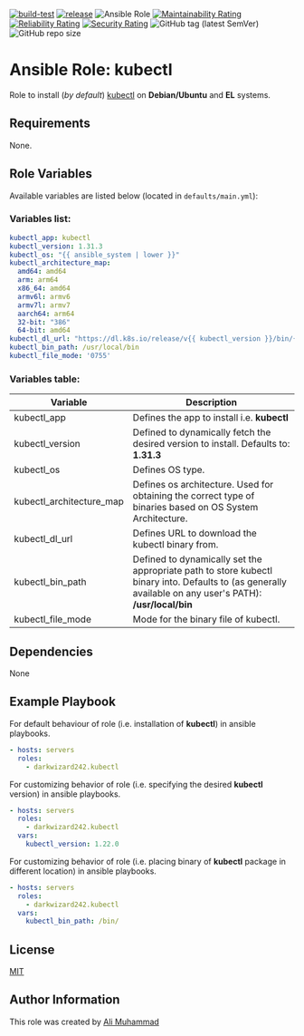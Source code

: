 [![build-test](https://github.com/darkwizard242/ansible-role-kubectl/workflows/build-and-test/badge.svg?branch=master)](https://github.com/darkwizard242/ansible-role-kubectl/actions?query=workflow%3Abuild-and-test) [![release](https://github.com/darkwizard242/ansible-role-kubectl/workflows/release/badge.svg)](https://github.com/darkwizard242/ansible-role-kubectl/actions?query=workflow%3Arelease) ![Ansible Role](https://img.shields.io/ansible/role/d/darkwizard242/kubectl) [![Maintainability Rating](https://sonarcloud.io/api/project_badges/measure?project=ansible-role-kubectl&metric=sqale_rating)](https://sonarcloud.io/dashboard?id=ansible-role-kubectl) [![Reliability Rating](https://sonarcloud.io/api/project_badges/measure?project=ansible-role-kubectl&metric=reliability_rating)](https://sonarcloud.io/dashboard?id=ansible-role-kubectl) [![Security Rating](https://sonarcloud.io/api/project_badges/measure?project=ansible-role-kubectl&metric=security_rating)](https://sonarcloud.io/dashboard?id=ansible-role-kubectl) ![GitHub tag (latest SemVer)](https://img.shields.io/github/tag/darkwizard242/ansible-role-kubectl?label=release) ![GitHub repo size](https://img.shields.io/github/repo-size/darkwizard242/ansible-role-kubectl?color=orange&style=flat-square)

# Ansible Role: kubectl

Role to install (_by default_) [kubectl](https://kubernetes.io/docs/reference/kubectl/overview/) on **Debian/Ubuntu** and **EL** systems.

## Requirements

None.

## Role Variables

Available variables are listed below (located in `defaults/main.yml`):

### Variables list:

```yaml
kubectl_app: kubectl
kubectl_version: 1.31.3
kubectl_os: "{{ ansible_system | lower }}"
kubectl_architecture_map:
  amd64: amd64
  arm: arm64
  x86_64: amd64
  armv6l: armv6
  armv7l: armv7
  aarch64: arm64
  32-bit: "386"
  64-bit: amd64
kubectl_dl_url: "https://dl.k8s.io/release/v{{ kubectl_version }}/bin/{{ kubectl_os }}/{{ kubectl_architecture_map[ansible_architecture] }}/{{ kubectl_app }}"
kubectl_bin_path: /usr/local/bin
kubectl_file_mode: '0755'
```

### Variables table:

Variable                 | Description
------------------------ | ---------------------------------------------------------------------------------------------------------------------------------------------------------
kubectl_app              | Defines the app to install i.e. **kubectl**
kubectl_version          | Defined to dynamically fetch the desired version to install. Defaults to: **1.31.3**
kubectl_os               | Defines OS type.
kubectl_architecture_map | Defines os architecture. Used for obtaining the correct type of binaries based on OS System Architecture.
kubectl_dl_url           | Defines URL to download the kubectl binary from.
kubectl_bin_path         | Defined to dynamically set the appropriate path to store kubectl binary into. Defaults to (as generally available on any user's PATH): **/usr/local/bin**
kubectl_file_mode        | Mode for the binary file of kubectl.

## Dependencies

None

## Example Playbook

For default behaviour of role (i.e. installation of **kubectl**) in ansible playbooks.

```yaml
- hosts: servers
  roles:
    - darkwizard242.kubectl
```

For customizing behavior of role (i.e. specifying the desired **kubectl** version) in ansible playbooks.

```yaml
- hosts: servers
  roles:
    - darkwizard242.kubectl
  vars:
    kubectl_version: 1.22.0
```

For customizing behavior of role (i.e. placing binary of **kubectl** package in different location) in ansible playbooks.

```yaml
- hosts: servers
  roles:
    - darkwizard242.kubectl
  vars:
    kubectl_bin_path: /bin/
```

## License

[MIT](https://github.com/darkwizard242/ansible-role-kubectl/blob/master/LICENSE)

## Author Information

This role was created by [Ali Muhammad](https://www.alimuhammad.dev/)
